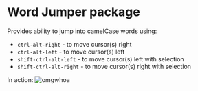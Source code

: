 Word Jumper package
===========

Provides ability to jump into camelCase words using:

* `ctrl-alt-right` - to move cursor(s) right
* `ctrl-alt-left` - to move cursor(s) left
* `shift-ctrl-alt-left` - to move cursor(s) left with selection
* `shift-ctrl-alt-right` - to move cursor(s) right with selection

In action:
![omgwhoa][gif]

[gif]: https://f.cloud.github.com/assets/1847542/2308286/65af7960-a2bb-11e3-9527-0cb09716f709.gif
